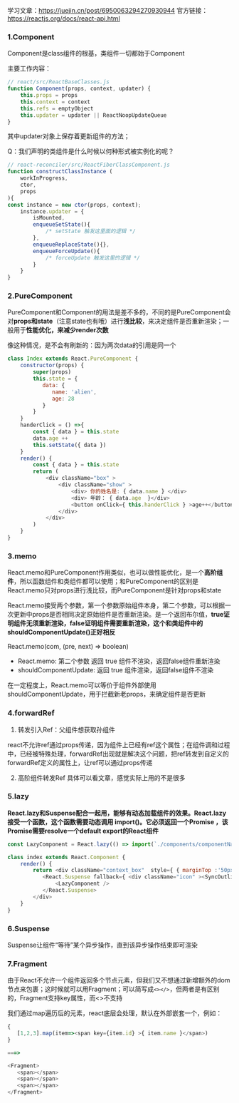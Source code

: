 学习文章：https://juejin.cn/post/6950063294270930944
官方链接：https://reactjs.org/docs/react-api.html

### 1.Component
Component是class组件的根基，类组件一切都始于Component

主要工作内容：
```javascript
// react/src/ReactBaseClasses.js
function Component(props, context, updater) {
    this.props = props
    this.context = context
    this.refs = emptyObject
    this.updater = updater || ReactNoopUpdateQueue
}
```

其中updater对象上保存着更新组件的方法；

Q：我们声明的类组件是什么时候以何种形式被实例化的呢？
```javascript
// react-reconciler/src/ReactFiberClassComponent.js
function constructClassInstance (
    workInProgress,
    ctor,
    props
){
const instance = new ctor(props, context);
    instance.updater = {
        isMounted,
        enqueueSetState(){
            /* setState 触发这里面的逻辑 */
        },
        enqueueReplaceState(){},
        enqueueForceUpdate(){
            /* forceUpdate 触发这里的逻辑 */
        }
    }
}
```

### 2.PureComponent
PureComponent和Component的用法是差不多的，不同的是PureComponent会对**props和state**（注意state也有哦）进行**浅比较**，来决定组件是否重新渲染；一般用于**性能优化，来减少render次数**

像这种情况，是不会有刷新的：因为两次data的引用是同一个
```javascript
class Index extends React.PureComponent {
    constructor(props) {
        super(props)
        this.state = {
           data: {
              name: 'alien',
              age: 28
           }
        }
    }
    handerClick = () =>{
        const { data } = this.state
        data.age ++
        this.setState({ data })
    }
    render() {
        const { data } = this.state
        return (
            <div className="box" >
                <div className="show" >
                    <div> 你的姓名是: { data.name } </div>
                    <div> 年龄： { data.age  }</div>
                    <button onClick={ this.handerClick } >age++</button>
                </div>
            </div>
        )
    }
}
```

### 3.memo

React.memo和PureComponent作用类似，也可以做性能优化，是一个**高阶组件**，所以函数组件和类组件都可以使用；和PureComponent的区别是React.memo只对props进行浅比较，而PureComponent是针对props和state

React.memo接受两个参数，第一个参数原始组件本身，第二个参数，可以根据一次更新中props是否相同决定原始组件是否重新渲染。是一个返回布尔值，**true证明组件无须重新渲染，false证明组件需要重新渲染，这个和类组件中的shouldComponentUpdate()正好相反**

React.memo(com, (pre, next) => boolean)

- React.memo: 第二个参数 返回 true 组件不渲染，返回false组件重新渲染
- shouldComponentUpdate: 返回 true 组件渲染，返回false组件不渲染

在一定程度上，React.memo可以等价于组件外部使用shouldComponentUpdate，用于拦截新老props，来确定组件是否更新


### 4.forwardRef
1. 转发引入Ref：父组件想获取孙组件

react不允许ref通过props传递，因为组件上已经有ref这个属性；在组件调和过程中，已经被特殊处理，forwardRef出现就是解决这个问题，把ref转发到自定义的forwardRef定义的属性上，让ref可以通过props传递

2. 高阶组件转发Ref
具体可以看文章，感觉实际上用的不是很多


### 5.lazy
**React.lazy和Suspense配合一起用，能够有动态加载组件的效果。React.lazy接受一个函数，这个函数需要动态调用 import()。它必须返回一个Promise ，该Promise需要resolve一个default export的React组件**

```javascript
const LazyComponent = React.lazy(() => import(`./components/componentName`))

class index extends React.Component {
    render() {
        return <div className="context_box"  style={ { marginTop :'50px' } }   >
           <React.Suspense fallback={ <div className="icon" ><SyncOutlined  spin  /></div> } >
               <LazyComponent />
           </React.Suspense>
        </div>
    }
}

```
### 6.Suspense
Suspense让组件“等待”某个异步操作，直到该异步操作结束即可渲染

### 7.Fragment
由于React不允许一个组件返回多个节点元素，但我们又不想通过新增额外的dom节点来包裹；这时候就可以用Fragment；可以简写成`<></>`，但两者是有区别的，Fragment支持key属性，而<>不支持

我们通过map遍历后的元素，react底层会处理，默认在外部嵌套一个<Fragment>，例如：
```javascript
{
   [1,2,3].map(item=><span key={item.id} >{ item.name }</span>)
}

===>

<Fragment>
   <span></span>
   <span></span>
   <span></span>
</Fragment>

```
